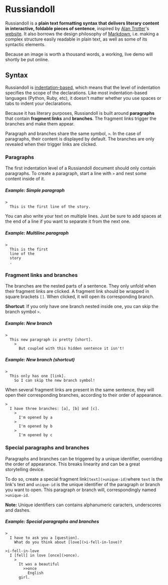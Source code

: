 # Russiandoll

Russiandoll is a **plain text formatting syntax that delivers literary content in interactive, foldable pieces of sentence**, inspired by [Alan Trotter](https://twitter.com/alantrotter)'s [website](http://greaterthanorequalto.net/). It also borrows the design philosophy of [Markdown](http://daringfireball.net/projects/markdown/), i.e. making a complex structure easily readable in plain text, as well as some of its syntactic elements.

Because an image is worth a thousand words, a working, live demo will shortly be put online.

## Syntax

Russiandoll is [indentation-based](https://en.wikipedia.org/wiki/Off-side_rule), which means that the level of indentation specifies the scope of the declarations. Like most indentation-based languages (Python, Ruby, etc), it doesn't matter whether you use spaces or tabs to indent your declarations.

Because it has literary purposes, Russiandoll is built around **paragraphs** that contain **fragment links** and **branches**. The fragment links trigger the branches and make them appear.

Paragraph and branches share the same symbol, `>`. In the case of paragraphs, their content is displayed by default. The branches are only revealed when their trigger links are clicked.

### Paragraphs 

The first indentation level of a Russiandoll document should only contain paragraphs. To create a paragraph, start a line with `>` and nest some content inside of it.

##### Example: Simple paragraph

```
>
  This is the first line of the story.
```

You can also write your text on multiple lines. Just be sure to add spaces at the end of a line if you want to separate it from the next one.

##### Example: Multiline paragraph

```
>
  This is the first 
  line of the 
  story 
  .
```

### Fragment links and branches

The branches are the nested parts of a sentence. They only unfold when their fragment links are clicked. A fragment link should be wrapped in square brackets `[]`. When clicked, it will open its corresponding branch.

**Shortcut**: If you only have one branch nested inside one, you can skip the branch symbol `>`.

##### Example: New branch

```
>
  This new paragraph is pretty [short]. 
  	>
      But coupled with this hidden sentence it isn't!
```

##### Example: New branch (shortcut)

```
>
  This only has one [link].
    So I can skip the new branch symbol!
```

When several fragment links are present in the same sentence, they will open their corresponding branches, according to their order of appearance.

```
>
  I have three branches: [a], [b] and [c].
  	>
  	  I'm opened by a
  	>
  	  I'm opened by b
  	>
  	  I'm opened by c 
```

### Special paragraphs and branches

Paragraphs and branches can be triggered by a unique identifier, overriding the order of appearance. This breaks linearity and can be a great storytelling device.

To do so, create a special fragment link`[text](>unique-id)`where `text` is the link's text and `unique-id` is the unique identifier of the paragraph or branch you want to open. This paragraph or branch will, correspondingly named `>unique-id`.

**Note:** Unique identifiers can contains alphanumeric caracters, underscores and dashes.

##### Example: Special paragraphs and branches

```
>
  I have to ask you a [question].
    What do you think about [love](>i-fell-in-love)?

>i-fell-in-love
  I [fell] in love [once](>once).
    >
      It was a beautiful 
        >>once
		  English 
      girl.
```